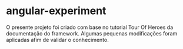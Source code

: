 # angular-experiment
O presente projeto foi criado com base no tutorial Tour Of Heroes da documentação do framework. Algumas pequenas modificações foram aplicadas afim de validar o conhecimento.
